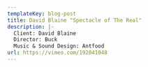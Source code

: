 ```yaml
---
templateKey: blog-post
title: David Blaine "Spectacle of The Real"
description: |-
  Client: David Blaine
  Director: Buck
  Music & Sound Design: Antfood
url: https://vimeo.com/192041048
---
```

